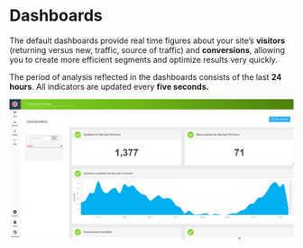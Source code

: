 # Dashboards

The default dashboards provide real time figures about your site’s **visitors** (returning versus new, traffic, source of traffic) and **conversions**, allowing you to create more efficient segments and optimize results very quickly.

The period of analysis reflected in the dashboards consists of the last **24 hours**. All indicators are updated every **five seconds.**

![](<../../../.gitbook/assets/image (5) (1).png>)
